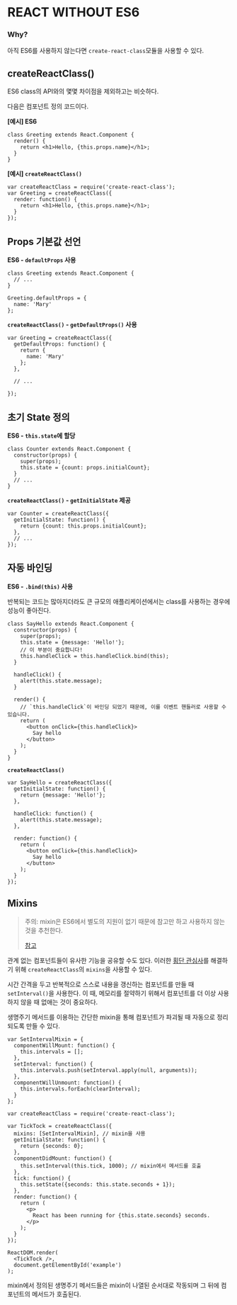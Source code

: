 # REACT WITHOUT ES6

### Why?

아직 ES6를 사용하지 않는다면 `create-react-class`모듈을 사용할 수 있다.



## createReactClass()

ES6 class의 API와의 몇몇 차이점을 제외하고는 비슷하다.

다음은 컴포넌트 정의 코드이다.

**[예시] ES6**

```react
class Greeting extends React.Component {
  render() {
    return <h1>Hello, {this.props.name}</h1>;
  }
}
```

**[예시] `createReactClass()`**

```react
var createReactClass = require('create-react-class');
var Greeting = createReactClass({
  render: function() {
    return <h1>Hello, {this.props.name}</h1>;
  }
});
```



## Props 기본값 선언

**ES6 - `defaultProps` 사용**

```react
class Greeting extends React.Component {
  // ...
}

Greeting.defaultProps = {
  name: 'Mary'
};
```

**`createReactClass()` -  `getDefaultProps()` 사용** 

```react
var Greeting = createReactClass({
  getDefaultProps: function() {
    return {
      name: 'Mary'
    };
  },

  // ...

});
```



## 초기 State 정의

**ES6 - `this.state`에 할당**

```react
class Counter extends React.Component {
  constructor(props) {
    super(props);
    this.state = {count: props.initialCount};
  }
  // ...
}
```

**`createReactClass()` -  `getInitialState` 제공** 

```react
var Counter = createReactClass({
  getInitialState: function() {
    return {count: this.props.initialCount};
  },
  // ...
});
```



## 자동 바인딩

**ES6 - `.bind(this)` 사용**

반복되는 코드는 많아지더라도 큰 규모의 애플리케이션에서는 class를 사용하는 경우에 성능이  좋아진다.

```react
class SayHello extends React.Component {
  constructor(props) {
    super(props);
    this.state = {message: 'Hello!'};
    // 이 부분이 중요합니다!
    this.handleClick = this.handleClick.bind(this);
  }

  handleClick() {
    alert(this.state.message);
  }

  render() {
    // `this.handleClick`이 바인딩 되었기 때문에, 이를 이벤트 핸들러로 사용할 수 있습니다.
    return (
      <button onClick={this.handleClick}>
        Say hello
      </button>
    );
  }
}
```

**`createReactClass()`** 

```react
var SayHello = createReactClass({
  getInitialState: function() {
    return {message: 'Hello!'};
  },

  handleClick: function() {
    alert(this.state.message);
  },

  render: function() {
    return (
      <button onClick={this.handleClick}>
        Say hello
      </button>
    );
  }
});
```



## Mixins

> 주의: mixin은 ES6에서 별도의 지원이 없기 때문에 참고만 하고 사용하지 않는 것을 추천한다.
>
> [참고](https://itmining.tistory.com/124)

관계 없는 컴포넌트들이 유사한 기능을 공유할 수도 있다. 이러한 [횡단 관심사](https://ko.wikipedia.org/wiki/횡단_관심사)를 해결하기 위해 `createReactClass`의 `mixins`을 사용할 수 있다.

시간 간격을 두고 반복적으로 스스로 내용을 갱신하는 컴포넌트를 만들 때 `setInterval()`을 사용한다. 이 때, 메모리를 절약하기 위해서 컴포넌트를 더 이상 사용하지 않을 때 없애는 것이 중요하다. 

생명주기 메서드를 이용하는 간단한 mixin을 통해 컴포넌트가 파괴될 때 자동으로 정리되도록 만들 수 있다.

```react
var SetIntervalMixin = {
  componentWillMount: function() {
    this.intervals = [];
  },
  setInterval: function() {
    this.intervals.push(setInterval.apply(null, arguments));
  },
  componentWillUnmount: function() {
    this.intervals.forEach(clearInterval);
  }
};

var createReactClass = require('create-react-class');

var TickTock = createReactClass({
  mixins: [SetIntervalMixin], // mixin을 사용
  getInitialState: function() {
    return {seconds: 0};
  },
  componentDidMount: function() {
    this.setInterval(this.tick, 1000); // mixin에서 메서드를 호출
  },
  tick: function() {
    this.setState({seconds: this.state.seconds + 1});
  },
  render: function() {
    return (
      <p>
        React has been running for {this.state.seconds} seconds.
      </p>
    );
  }
});

ReactDOM.render(
  <TickTock />,
  document.getElementById('example')
);
```

 mixin에서 정의된 생명주기 메서드들은 mixin이 나열된 순서대로 작동되며 그 뒤에 컴포넌트의 메서드가 호출된다.

